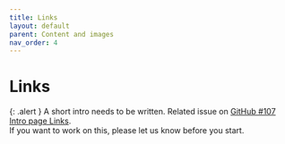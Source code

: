 ```yaml
---
title: Links
layout: default
parent: Content and images
nav_order: 4
---
```


# Links

{: .alert }
A short intro needs to be written.
Related issue on [GitHub #107 Intro page Links](https://github.com/wpaccessibility/wp-a11y-docs/issues/107).  
If you want to work on this, please let us know before you start.



